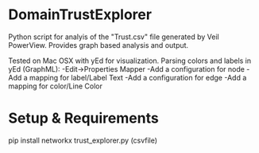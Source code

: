 DomainTrustExplorer
====================

Python script for analyis of the "Trust.csv" file generated by Veil PowerView. Provides graph based analysis and output. 

Tested on Mac OSX with yEd for visualization. 
Parsing colors and labels in yEd (GraphML):
	-Edit->Properties Mapper
	-Add a configuration for node
	-Add a mapping for label/Label Text
	-Add a configuration for edge
	-Add a mapping for color/Line Color

Setup & Requirements
====================

pip install networkx
trust_explorer.py (csvfile)

